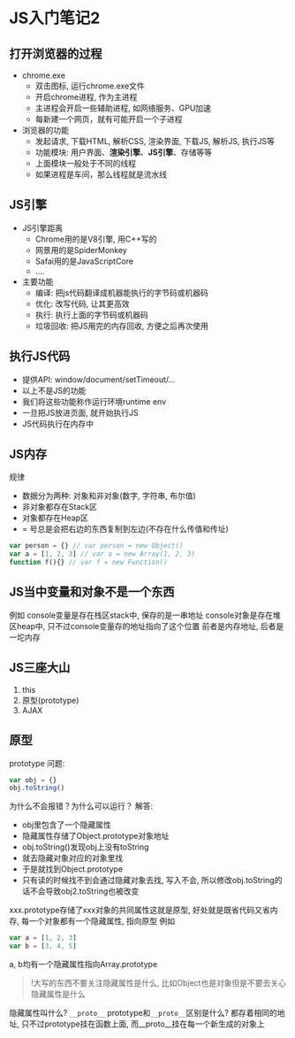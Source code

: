 # JS入门笔记2
## 打开浏览器的过程
- chrome.exe
  - 双击图标, 运行chrome.exe文件
  - 开启chrome进程, 作为主进程
  - 主进程会开启一些辅助进程, 如网络服务、GPU加速
  - 每新建一个网页，就有可能开启一个子进程
- 浏览器的功能
  - 发起请求, 下载HTML, 解析CSS, 渲染界面, 下载JS, 解析JS, 执行JS等
  - 功能模块: 用户界面、**渲染引擎**、**JS引擎**、存储等等
  - 上面模块一般处于不同的线程
  - 如果进程是车间，那么线程就是流水线

## JS引擎
- JS引擎距离
  - Chrome用的是V8引擎, 用C++写的
  - 网景用的是SpiderMonkey
  - Safai用的是JavaScriptCore
  - ....
- 主要功能
  - 编译: 把js代码翻译成机器能执行的字节码或机器码
  - 优化: 改写代码, 让其更高效
  - 执行: 执行上面的字节码或机器码
  - 垃圾回收: 把JS用完的内存回收, 方便之后再次使用

## 执行JS代码
- 提供API: window/document/setTimeout/...
- 以上不是JS的功能
- 我们将这些功能称作运行环境runtime env
- 一旦把JS放进页面, 就开始执行JS
- JS代码执行在内存中

## JS内存
规律
- 数据分为两种: 对象和非对象(数字, 字符串, 布尔值)
- 非对象都存在Stack区
- 对象都存在Heap区
- = 号总是会把右边的东西复制到左边(不存在什么传值和传址)

```JavaScript
var person = {} // var person = new Object()
var a = [1, 2, 3] // var a = new Array(1, 2, 3)
function f(){} // var f = new Function()
```

## JS当中变量和对象不是一个东西
例如
console变量是存在栈区stack中, 保存的是一串地址
console对象是存在堆区heap中, 只不过console变量存的地址指向了这个位置
前者是内存地址, 后者是一坨内存

## JS三座大山
1. this
2. 原型(prototype)
3. AJAX

## 原型
prototype
问题:
```JavaScript
var obj = {}
obj.toString()
```
为什么不会报错？为什么可以运行？
解答:
- obj里包含了一个隐藏属性
- 隐藏属性存储了Object.prototype对象地址
- obj.toString()发现obj上没有toString
- 就去隐藏对象对应的对象里找
- 于是就找到Object.prototype
- 只有读的时候找不到会通过隐藏对象去找, 写入不会, 所以修改obj.toString的话不会导致obj2.toString也被改变

xxx.prototype存储了xxx对象的共同属性这就是原型, 好处就是既省代码又省内存, 每一个对象都有一个隐藏属性, 指向原型
例如
```JavaScript
var a = [1, 2, 3]
var b = [3, 4, 5]
```
a, b均有一个隐藏属性指向Array.prototype
> !大写的东西不要关注隐藏属性是什么, 比如Object也是对象但是不要去关心隐藏属性是什么

隐藏属性叫什么?
`__proto__`
prototype和`__proto__`区别是什么?
都存着相同的地址, 只不过prototype挂在函数上面, 而__proto__挂在每一个新生成的对象上